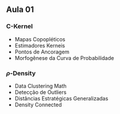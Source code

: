 ## Aula 01

### C-Kernel
- Mapas Copopléticos
- Estimadores Kerneis
- Pontos de Ancoragem
- Morfogênese da Curva de Probabilidade


### $\rho$-Density
- Data Clustering Math
- Detecção de Outliers
- Distâncias Estratégicas Generalizadas
- Density Connected